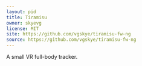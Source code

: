 ```yaml
---
layout: pid
title: Tiramisu
owner: skyevg
license: MIT
site: https://github.com/vgskye/tiramisu-fw-ng
source: https://github.com/vgskye/tiramisu-fw-ng
---
```

A small VR full-body tracker.